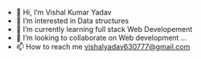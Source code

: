 - 👋 Hi, I’m Vishal Kumar Yadav 
- 👀 I’m interested in Data structures 
- 🌱 I’m currently learning full stack Web Developement 
- 💞️ I’m looking to collaborate on Web development ...
- 📫 How to reach me vishalyadav630777@gmail.com

<!---
vishal8776/vishal8776 is a ✨ special ✨ repository because its `README.md` (this file) appears on your GitHub profile.
You can click the Preview link to take a look at your changes.
--->
